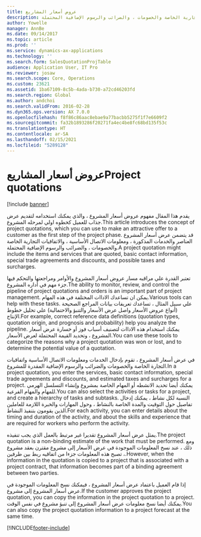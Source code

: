 ```yaml
---
title: عروض أسعار المشاريع
description: يقدم هذا المقال مفهوم عروض أسعار المشروع ، والذي يمكنك استخدامه لتقديم عرض جذاب للعميل كخطوه اولي لمرحله المشروع. قد يتضمن عرض أسعار المشروع العناصر والخدمات المذكورة ، ومعلومات الاتصال الأساسية ، والاتفاقيات التجارية الخاصة والخصومات ، والضرائب والرسوم الإضافية المحتملة.
author: Yowelle
manager: AnnBe
ms.date: 09/14/2017
ms.topic: article
ms.prod: ''
ms.service: dynamics-ax-applications
ms.technology: ''
ms.search.form: SalesQuotationProjTable
audience: Application User, IT Pro
ms.reviewer: josaw
ms.search.scope: Core, Operations
ms.custom: 23621
ms.assetid: 1ba67109-8c5b-4ada-b730-a72cd46203fd
ms.search.region: Global
ms.author: andchoi
ms.search.validFrom: 2016-02-28
ms.dyn365.ops.version: AX 7.0.0
ms.openlocfilehash: f8f86c86aac8ebae9a77bacbb5275f1f7e6609f2
ms.sourcegitcommit: fa32b1893286f20271fa4ec4be8fc68bd135f53c
ms.translationtype: HT
ms.contentlocale: ar-SA
ms.lasthandoff: 02/15/2021
ms.locfileid: "5289128"
---
```

# <a name="project-quotations"></a><span data-ttu-id="08028-104">عروض أسعار المشاريع</span><span class="sxs-lookup"><span data-stu-id="08028-104">Project quotations</span></span>

[!include [banner](../includes/banner.md)]

<span data-ttu-id="08028-105">يقدم هذا المقال مفهوم عروض أسعار المشروع ، والذي يمكنك استخدامه لتقديم عرض جذاب للعميل كخطوه اولي لمرحله المشروع.</span><span class="sxs-lookup"><span data-stu-id="08028-105">This article introduces the concept of project quotations, which you can use to make an attractive offer to a customer as the first step of the project phase.</span></span> <span data-ttu-id="08028-106">قد يتضمن عرض أسعار المشروع العناصر والخدمات المذكورة ، ومعلومات الاتصال الأساسية ، والاتفاقيات التجارية الخاصة والخصومات ، والضرائب والرسوم الإضافية المحتملة.</span><span class="sxs-lookup"><span data-stu-id="08028-106">A project quotation might include the items and services that are quoted, basic contact information, special trade agreements and discounts, and possible taxes and surcharges.</span></span> 

<span data-ttu-id="08028-107">تعتبر القدرة علي مراقبه مسار عروض أسعار المشروع والأوامر ومراجعتها والتحكم فيها جزء مهم في أداره المشروع.</span><span class="sxs-lookup"><span data-stu-id="08028-107">The ability to monitor, review, and control the pipeline of project quotations and orders is an important part of project management.</span></span> <span data-ttu-id="08028-108">يمكن ان تساعدك الاداات المختلفة في هذه المهام.</span><span class="sxs-lookup"><span data-stu-id="08028-108">Various tools can help with these tasks.</span></span> <span data-ttu-id="08028-109">علي سبيل المثال ، تساعدك تعريفات بيانات المراجع الصحيحة (أنواع عروض الأسعار واصل عرض الأسعار والتنبؤ والاحتمالية) علي تحليل خطوط الإنتاج.</span><span class="sxs-lookup"><span data-stu-id="08028-109">For example, correct reference data definitions (quotation types, quotation origin, and prognosis and probability) help you analyze the pipeline.</span></span> <span data-ttu-id="08028-110">يمكنك استخدام هذه الاداات لتصنيف أسباب فوز أو خسارة عرض أسعار المشروع ، وتحديد القيمة المحتملة لعرض الأسعار.</span><span class="sxs-lookup"><span data-stu-id="08028-110">You can use these tools to categorize the reasons why a project quotation was won or lost, and to determine the potential value of a quotation.</span></span> 

<span data-ttu-id="08028-111">في عرض أسعار المشروع ، تقوم بإدخال الخدمات ومعلومات الاتصال الأساسية واتفاقيات التجارة الخاصة والخصومات والضرائب والرسوم الإضافية المقدرة للمشروع.</span><span class="sxs-lookup"><span data-stu-id="08028-111">In a project quotation, you enter the services, basic contact information, special trade agreements and discounts, and estimated taxes and surcharges for a project.</span></span> <span data-ttu-id="08028-112">يمكنك أيضا تحديد الانشطه أو المهام الخاصة بمشروع وإنشاء التسلسل الهرمي للمهام والمهام الفرعية.</span><span class="sxs-lookup"><span data-stu-id="08028-112">You can also select the activities or tasks for a project, and create a hierarchy of tasks and subtasks.</span></span> <span data-ttu-id="08028-113">النسبة لكل نشاط ، يمكنك إدخال تفاصيل حول التوقيت والمدة الخاصة بالنشاط ، وحول المهارات والخبرة اللازمة للعاملين الذين يقومون بتنفيذ النشاط.</span><span class="sxs-lookup"><span data-stu-id="08028-113">For each activity, you can enter details about the timing and duration of the activity, and about the skills and experience that are required for workers who perform the activity.</span></span> 

<span data-ttu-id="08028-114">يمثل عرض أسعار المشروع تقديرا غير مرتبط بالعمل الذي يجب تنفيذه.</span><span class="sxs-lookup"><span data-stu-id="08028-114">The project quotation is a non-binding estimate of the work that must be performed.</span></span> <span data-ttu-id="08028-115">ومع ذلك ، عند نسخ المعلومات الموجودة في عرض الأسعار إلى مشروع مقترن بعقد مشروع ، تصبح هذه المعلومات جزءا من اتفاقيه ربط بين طرفين.</span><span class="sxs-lookup"><span data-stu-id="08028-115">However, when the information in the quotation is copied to a project that is associated with a project contract, that information becomes part of a binding agreement between two parties.</span></span> 

<span data-ttu-id="08028-116">إذا قام العميل باعتماد عرض أسعار المشروع ، فيمكنك نسخ المعلومات الموجودة في عرض أسعار المشروع إلى مشروع.</span><span class="sxs-lookup"><span data-stu-id="08028-116">If the customer approves the project quotation, you can copy the information in the project quotation to a project.</span></span> <span data-ttu-id="08028-117">يمكنك أيضا نسخ معلومات عرض أسعار المشروع إلى تنبؤ مشروع في نفس الوقت.</span><span class="sxs-lookup"><span data-stu-id="08028-117">You can also copy the project quotation information to a project forecast at the same time.</span></span>





[!INCLUDE[footer-include](../includes/footer-banner.md)]